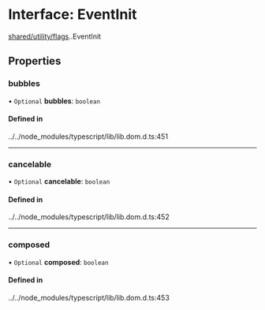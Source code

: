 # Interface: EventInit

[shared/utility/flags](../modules/shared_utility_flags.md).[<internal>](../modules/shared_utility_flags__internal_.md).EventInit

## Properties

### bubbles

• `Optional` **bubbles**: `boolean`

#### Defined in

../../node_modules/typescript/lib/lib.dom.d.ts:451

___

### cancelable

• `Optional` **cancelable**: `boolean`

#### Defined in

../../node_modules/typescript/lib/lib.dom.d.ts:452

___

### composed

• `Optional` **composed**: `boolean`

#### Defined in

../../node_modules/typescript/lib/lib.dom.d.ts:453
